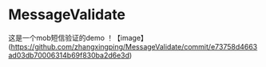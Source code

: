 # MessageValidate
这是一个mob短信验证的demo
！【image】(https://github.com/zhangxingping/MessageValidate/commit/e73758d4663ad03db70006314b69f830ba2d6e3d)
